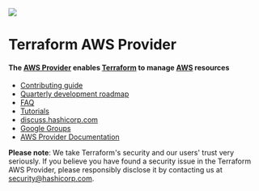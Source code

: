 ![](https://github.com/mvahdatkhah/terraform-learn/blob/main/.github/terraform_logo_light.svg)

# Terraform AWS Provider

#### The [AWS Provider](https://registry.terraform.io/providers/hashicorp/aws/latest/docs) enables [Terraform](https://www.terraform.io/) to manage [AWS](https://aws.amazon.com/) resources

* [Contributing guide](https://hashicorp.github.io/terraform-provider-aws/)
* [Quarterly development roadmap](https://github.com/hashicorp/terraform-provider-aws/blob/main/ROADMAP.md)
* [FAQ](https://hashicorp.github.io/terraform-provider-aws/faq/)
* [Tutorials](https://developer.hashicorp.com/terraform/tutorials/aws-get-started)
* [discuss.hashicorp.com](https://discuss.hashicorp.com/c/terraform-providers/tf-aws/33)
* [Google Groups](https://groups.google.com/g/terraform-tool)
* [AWS Provider Documentation](https://registry.terraform.io/providers/hashicorp/aws/latest/docs)


**Please note**: We take Terraform's security and our users' trust very seriously. If you believe you have found a security issue in the Terraform AWS Provider, please responsibly disclose it by contacting us at <security@hashicorp.com>.
